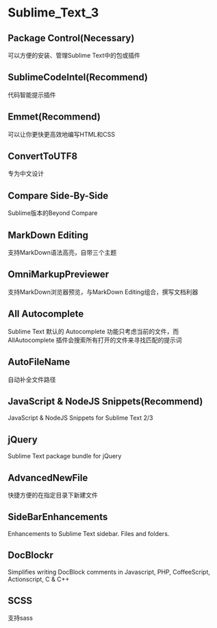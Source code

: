 # Sublime_Text_3
## Package Control(Necessary)
可以方便的安装、管理Sublime Text中的包或插件

## SublimeCodeIntel(Recommend)
代码智能提示插件

## Emmet(Recommend)
可以让你更快更高效地编写HTML和CSS

## ConvertToUTF8
专为中文设计

## Compare Side-By-Side
Sublime版本的Beyond Compare

## MarkDown Editing
支持MarkDown语法高亮，自带三个主题

## OmniMarkupPreviewer
支持MarkDown浏览器预览，与MarkDown Editing组合，撰写文档利器

## All Autocomplete
Sublime Text 默认的 Autocomplete 功能只考虑当前的文件，而 AllAutocomplete 插件会搜索所有打开的文件来寻找匹配的提示词

## AutoFileName
自动补全文件路径

## Java​Script & Node​JS Snippets(Recommend)
JavaScript & NodeJS Snippets for Sublime Text 2/3

## j​Query
Sublime Text package bundle for jQuery

## AdvancedNewFile
快捷方便的在指定目录下新建文件

## SideBarEnhancements
Enhancements to Sublime Text sidebar. Files and folders.

## DocBlockr
Simplifies writing DocBlock comments in Javascript, PHP, CoffeeScript, Actionscript, C & C++

## SCSS
支持sass
